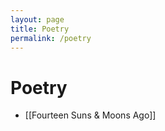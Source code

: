 ```yaml
---
layout: page
title: Poetry
permalink: /poetry
---
```


# Poetry

- [[Fourteen Suns & Moons Ago]]

<style>
  .wrapper {
    max-width: 58em;
  }
</style>